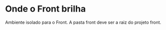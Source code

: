 # Onde o Front brilha

Ambiente isolado para o Front. A pasta front deve ser a raiz do projeto front.